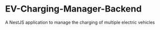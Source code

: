 # EV-Charging-Manager-Backend
A NestJS application to manage the charging of multiple electric vehicles
